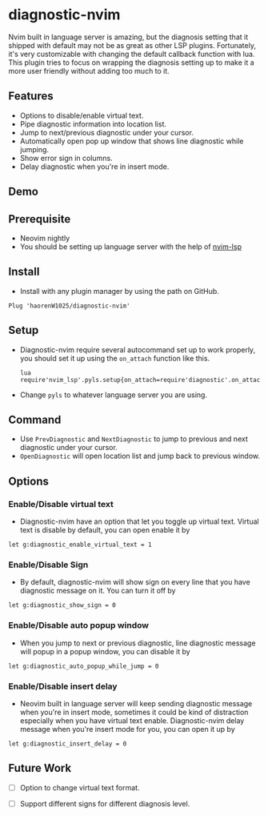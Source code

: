 # diagnostic-nvim

Nvim built in language server is amazing, but the diagnosis setting that it shipped with default
may not be as great as other LSP plugins. Fortunately, it's very customizable with changing
the default callback function with lua. This plugin tries to focus on wrapping the
diagnosis setting up to make it a more user friendly without adding too much to it.

## Features

- Options to disable/enable virtual text.
- Pipe diagnostic information into location list.
- Jump to next/previous diagnostic under your cursor.
- Automatically open pop up window that shows line diagnostic while jumping.
- Show error sign in columns.
- Delay diagnostic when you're in insert mode.

## Demo

## Prerequisite
- Neovim nightly
- You should be setting up language server with the help of [nvim-lsp](https://github.com/neovim/nvim-lsp)

## Install

- Install with any plugin manager by using the path on GitHub.
```
Plug 'haorenW1025/diagnostic-nvim'
```

## Setup
- Diagnostic-nvim require several autocommand set up to work properly, you should
  set it up using the `on_attach` function like this.
  ```
  lua require'nvim_lsp'.pyls.setup{on_attach=require'diagnostic'.on_attach}
  ```
- Change `pyls` to whatever language server you are using.

## Command
- Use `PrevDiagnostic` and `NextDiagnostic` to jump to previous and next diagnostic
  under your cursor.
- `OpenDiagnostic` will open location list and jump back to previous window.

## Options

### Enable/Disable virtual text
- Diagnostic-nvim have an option that let you toggle up virtual text. Virtual text
is disable by default, you can open enable it by
```
let g:diagnostic_enable_virtual_text = 1
```

### Enable/Disable Sign
- By default, diagnostic-nvim will show sign on every line that you have diagnostic
message on it. You can turn it off by
```
let g:diagnostic_show_sign = 0
```

### Enable/Disable auto popup window
- When you jump to next or previous diagnostic, line diagnostic message will popup
in a popup window, you can disable it by
```
let g:diagnostic_auto_popup_while_jump = 0
```

### Enable/Disable insert delay
- Neovim built in language server will keep sending diagnostic message when you're
in insert mode, sometimes it could be kind of distraction especially when you have
virtual text enable. Diagnostic-nvim delay message when you're insert mode for you,
you can open it up by
```
let g:diagnostic_insert_delay = 0
```

## Future Work

- [ ] Option to change virtual text format.
- [ ] Support different signs for different diagnosis level.


